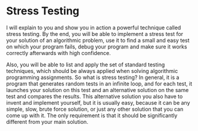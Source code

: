 # Stress Testing

 I will explain to you and show you in action a powerful technique called stress testing. By the end, you will be able to implement a stress test for your solution of an algorithmic problem, use it to find a small and easy test on which your program fails, debug your program and make sure it works correctly afterwards with high confidence. 

Also, you will be able to list and apply the set of standard testing techniques, which should be always applied when solving algorithmic programming assignments. So what is stress testing? In general, it is a program that generates random tests in an infinite loop, and for each test, it launches your solution on this test and an alternative solution on the same test and compares the results. This alternative solution you also have to invent and implement yourself, but it is usually easy, because it can be any simple, slow, brute force solution, or just any other solution that you can come up with it. The only requirement is that it should be significantly different from your main solution. 